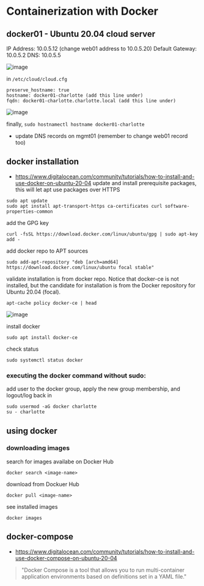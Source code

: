 # Containerization with Docker

## docker01 - Ubuntu 20.04 cloud server
IP Address: 10.0.5.12 (change web01 address to 10.0.5.20)
Default Gateway: 10.0.5.2
DNS: 10.0.5.5

![image](https://github.com/user-attachments/assets/e8491101-e466-4046-be31-eb397ee2f159)

in `/etc/cloud/cloud.cfg`
```
preserve_hostname: true
hostname: docker01-charlotte (add this line under)
fqdn: docker01-charlotte.charlotte.local (add this line under)
```

![image](https://github.com/user-attachments/assets/c921d829-5bc4-4048-a4fb-de42b1f413a7)

finally, `sudo hostnamectl hostname docker01-charlotte`
- update DNS records on mgmt01 (remember to change web01 record too)

## docker installation
- https://www.digitalocean.com/community/tutorials/how-to-install-and-use-docker-on-ubuntu-20-04
update and install prerequisite packages, this will let apt use packages over HTTPS
```
sudo apt update
sudo apt install apt-transport-https ca-certificates curl software-properties-common
```
add the GPG key
```
curl -fsSL https://download.docker.com/linux/ubuntu/gpg | sudo apt-key add -
```
add docker repo to APT sources
```
sudo add-apt-repository "deb [arch=amd64] https://download.docker.com/linux/ubuntu focal stable"
```
validate installation is from docker repo. Notice that docker-ce is not installed, 
but the candidate for installation is from the Docker repository for Ubuntu 20.04 (focal).
```
apt-cache policy docker-ce | head
```
![image](https://github.com/user-attachments/assets/bb0207b1-5010-4d36-9fdd-028ec450cc5e)

install docker
```
sudo apt install docker-ce
```

check status
```
sudo systemctl status docker
```

### executing the docker command without sudo:
add user to the docker group, apply the new group membership, and logout/log back in
```
sudo usermod -aG docker charlotte
su - charlotte
```

## using docker
### downloading images
search for images availabe on Docker Hub
```
docker search <image-name>
```
download from Dockuer Hub
```
docker pull <image-name>
```
see installed images
```
docker images
```


## docker-compose
- https://www.digitalocean.com/community/tutorials/how-to-install-and-use-docker-compose-on-ubuntu-20-04
> "Docker Compose is a tool that allows you to run multi-container application environments based on definitions set in a YAML file."



